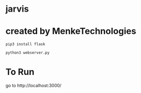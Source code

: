 # jarvis
# created by MenkeTechnologies

```pip3 install flask```

```python3 webserver.py```

# To Run

go to http://localhost:3000/
